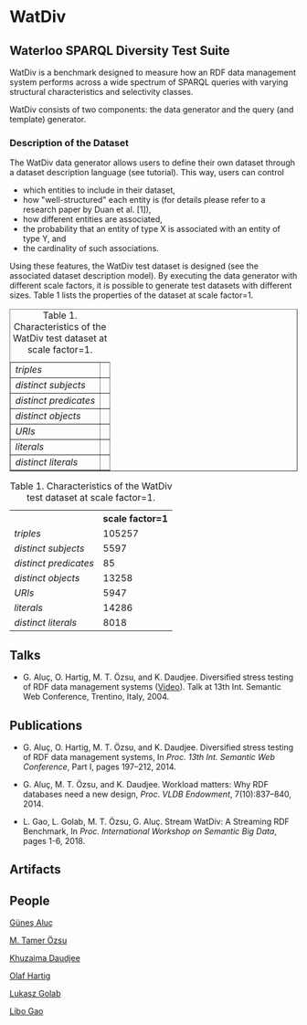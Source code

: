 # WatDiv


## Waterloo SPARQL Diversity Test Suite

WatDiv is a benchmark designed to measure how an RDF data management system performs across a wide spectrum of SPARQL queries with varying structural characteristics and selectivity classes.

WatDiv consists of two components: the data generator and the query (and template) generator.

### Description of the Dataset

The WatDiv data generator allows users to define their own dataset through a dataset description language (see tutorial). This way, users can control

* which entities to include in their dataset,
* how "well-structured" each entity is (for details please refer to a research paper by Duan et al. [1]),
* how different entities are associated,
* the probability that an entity of type X is associated with an entity of type Y, and
* the cardinality of such associations.

Using these features,  the WatDiv test dataset is designed (see the associated dataset description model). By executing the data generator with different scale factors, it is possible to generate test datasets with different sizes. Table 1 lists the properties of the dataset at scale factor=1.

<table border="1" cellpadding="0" cellspacing="0">
	     <caption>
         <a name="table:triples"> 
            Table 1. Characteristics of the WatDiv test dataset at scale factor=1.
         </a>
     </caption>

<!---	<thead><tr><th align="left">Column 1</th><th align="right">#</th></tr></thead> -->
<tbody>
<tr valign="top"><td><i>triples</i></td><td 105257</td></tr>
<tr valign="top"><td><i>distinct subjects</i><td 5597</td></tr>
<tr valign="top"><td><i>distinct predicates</i><td 85</td></tr>
<tr valign="top"><td><i>distinct objects</i><td 13258</td></tr>
<tr valign="top"><td><i>URIs</i><td 5947</td></tr>
<tr valign="top"><td><i>literals</i><td 14286</td></tr>
<tr valign="top"><td><i>distinct literals</i><td 8018</td></tr>
</tbody>
<!---<tfoot><tr valign="top"><td align="right">Sum:</td><td align="right">1,234,569</td></tr>
</tfoot>-->
</table>

<table>
     <caption>
         <a name="table:triples"> 
            Table 1. Characteristics of the WatDiv test dataset at scale factor=1.
         </a>
     </caption>
     <tr>
         <th></th>
         <th>scale factor=1</th>
     </tr>
     <tr>
        <td>
            <i>triples</i>
        </td>
        <td>105257</td>
    </tr>
    <tr>
        <td>
            <i>distinct subjects</i>
        </td>
        <td>5597</td>
    </tr>
    <tr>
        <td>
            <i>distinct predicates</i>
        </td>
        <td>85</td>
    </tr>
    <tr>
         <td>
            <i>distinct objects</i>
         </td>
         <td>13258</td>
    </tr>
    <tr>
        <td>
            <i>URIs</i>
        </td>
        <td>5947</td>
    </tr>
    <tr>
        <td>
            <i>literals</i>
        </td>
        <td>14286</td>
    </tr>
    <tr>
        <td>
            <i>distinct literals</i>
        </td>
        <td>8018</td>
    </tr>
</table>

## Talks

* G. Aluç, O. Hartig, M. T. Özsu, and K. Daudjee. Diversified stress testing of RDF data management systems ([Video](http://videolectures.net/iswc2014_aluc_rdf_data_management/)). Talk at 13th Int. Semantic Web Conference, Trentino, Italy, 2004.

## Publications

* G. Aluç, O. Hartig, M. T. Özsu, and K. Daudjee. Diversified stress testing of RDF data management systems, In _Proc. 13th Int. Semantic Web Conference_, Part I, pages 197–212, 2014.

* G. Aluç, M. T. Özsu, and K. Daudjee. Workload matters: Why RDF databases need a new design, _Proc. VLDB Endowment_, 7(10):837–840, 2014.

* L. Gao, L. Golab, M. T. Özsu, G. Aluç. Stream WatDiv: A Streaming RDF Benchmark, In _Proc. International Workshop on Semantic Big Data_, pages 1-6, 2018.

## Artifacts

## People

[Güneş Aluç](https://www.linkedin.com/in/gunes-aluc-66588a221/) 

[M. Tamer Özsu](https://cs.uwaterloo.ca/~tozsu/)

[Khuzaima Daudjee](https://cs.uwaterloo.ca/~kdaudjee/)

[Olaf Hartig](http://olafhartig.de)

[Lukasz Golab](http://www.engineering.uwaterloo.ca/~lgolab/)

[Libo Gao](https://www.linkedin.com/in/libo-gao/) 
